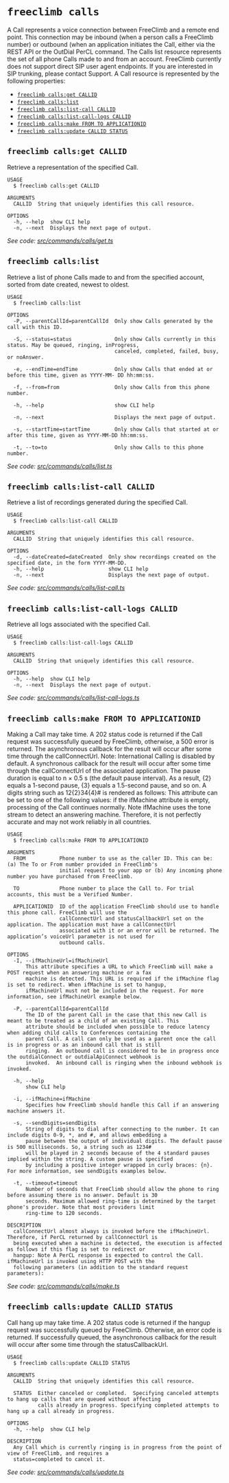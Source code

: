 `freeclimb calls`
=================

A Call represents a voice connection between FreeClimb and a remote end point. This connection may be inbound (when a person calls a FreeClimb number) or outbound (when an application initiates the Call, either via the REST API or the OutDial PerCL command. The Calls list resource represents the set of all phone Calls made to and from an account. FreeClimb currently does not support direct SIP user agent endpoints. If you are interested in SIP trunking, please contact Support. A Call resource is represented by the following properties:

* [`freeclimb calls:get CALLID`](#freeclimb-callsget-callid)
* [`freeclimb calls:list`](#freeclimb-callslist)
* [`freeclimb calls:list-call CALLID`](#freeclimb-callslist-call-callid)
* [`freeclimb calls:list-call-logs CALLID`](#freeclimb-callslist-call-logs-callid)
* [`freeclimb calls:make FROM TO APPLICATIONID`](#freeclimb-callsmake-from-to-applicationid)
* [`freeclimb calls:update CALLID STATUS`](#freeclimb-callsupdate-callid-status)

## `freeclimb calls:get CALLID`

Retrieve a representation of the specified Call.

```
USAGE
  $ freeclimb calls:get CALLID

ARGUMENTS
  CALLID  String that uniquely identifies this call resource.

OPTIONS
  -h, --help  show CLI help
  -n, --next  Displays the next page of output.
```

_See code: [src/commands/calls/get.ts](https://github.com/jblack-vail/freeclimb-cli-cd-test/blob/v0.1.6/src/commands/calls/get.ts)_

## `freeclimb calls:list`

Retrieve a list of phone Calls made to and from the specified account, sorted from date created, newest to oldest.

```
USAGE
  $ freeclimb calls:list

OPTIONS
  -P, --parentCallId=parentCallId  Only show Calls generated by the call with this ID.

  -S, --status=status              Only show Calls currently in this status. May be queued, ringing, inProgress,
                                   canceled, completed, failed, busy, or noAnswer.

  -e, --endTime=endTime            Only show Calls that ended at or before this time, given as YYYY-MM- DD hh:mm:ss.

  -f, --from=from                  Only show Calls from this phone number.

  -h, --help                       show CLI help

  -n, --next                       Displays the next page of output.

  -s, --startTime=startTime        Only show Calls that started at or after this time, given as YYYY-MM-DD hh:mm:ss.

  -t, --to=to                      Only show Calls to this phone number.
```

_See code: [src/commands/calls/list.ts](https://github.com/jblack-vail/freeclimb-cli-cd-test/blob/v0.1.6/src/commands/calls/list.ts)_

## `freeclimb calls:list-call CALLID`

Retrieve a list of recordings generated during the specified Call.

```
USAGE
  $ freeclimb calls:list-call CALLID

ARGUMENTS
  CALLID  String that uniquely identifies this call resource.

OPTIONS
  -d, --dateCreated=dateCreated  Only show recordings created on the specified date, in the form YYYY-MM-DD.
  -h, --help                     show CLI help
  -n, --next                     Displays the next page of output.
```

_See code: [src/commands/calls/list-call.ts](https://github.com/jblack-vail/freeclimb-cli-cd-test/blob/v0.1.6/src/commands/calls/list-call.ts)_

## `freeclimb calls:list-call-logs CALLID`

Retrieve all logs associated with the specified Call.

```
USAGE
  $ freeclimb calls:list-call-logs CALLID

ARGUMENTS
  CALLID  String that uniquely identifies this call resource.

OPTIONS
  -h, --help  show CLI help
  -n, --next  Displays the next page of output.
```

_See code: [src/commands/calls/list-call-logs.ts](https://github.com/jblack-vail/freeclimb-cli-cd-test/blob/v0.1.6/src/commands/calls/list-call-logs.ts)_

## `freeclimb calls:make FROM TO APPLICATIONID`

Making a Call may take time. A 202 status code is returned if the Call request was successfully queued by FreeClimb, otherwise, a 500 error is returned. The asynchronous callback for the result will occur after some time through the callConnectUrl. Note: International Calling is disabled by default. A synchronous callback for the result will occur after some time through the callConnectUrl of the associated application. The pause duration is equal to n × 0.5 s (the default pause interval). As a result, {2} equals a 1-second pause, {3} equals a 1.5-second pause, and so on.  A digits string such as 12{2}34{4}# is rendered as follows:  This attribute can be set to one of the following values: if the ifMachine attribute is empty, processing of the Call continues normally. Note ifMachine uses the tone stream to detect an answering machine. Therefore, it is not perfectly accurate and may not work reliably in all countries.

```
USAGE
  $ freeclimb calls:make FROM TO APPLICATIONID

ARGUMENTS
  FROM           Phone number to use as the caller ID. This can be: (a) The To or From number provided in FreeClimb's
                 initial request to your app or (b) Any incoming phone number you have purchased from FreeClimb.

  TO             Phone number to place the Call to. For trial accounts, this must be a Verified Number.

  APPLICATIONID  ID of the application FreeClimb should use to handle this phone call. FreeClimb will use the
                 callConnectUrl and statusCallbackUrl set on the application. The application must have a callConnectUrl
                 associated with it or an error will be returned. The application’s voiceUrl parameter is not used for
                 outbound calls.

OPTIONS
  -I, --ifMachineUrl=ifMachineUrl
      This attribute specifies a URL to which FreeClimb will make a POST request when an answering machine or a fax 
      machine is detected. This URL is required if the ifMachine flag is set to redirect. When ifMachine is set to hangup, 
      ifMachineUrl must not be included in the request. For more information, see ifMachineUrl example below.

  -P, --parentCallId=parentCallId
      The ID of the parent Call in the case that this new Call is meant to be treated as a child of an existing Call. This 
      attribute should be included when possible to reduce latency when adding child calls to Conferences containing the 
      parent Call. A call can only be used as a parent once the call is in progress or as an inbound call that is still 
      ringing.  An outbound call is considered to be in progress once the outdialConnect or outdialApiConnect webhook is 
      invoked.  An inbound call is ringing when the inbound webhook is invoked.

  -h, --help
      show CLI help

  -i, --ifMachine=ifMachine
      Specifies how FreeClimb should handle this Call if an answering machine answers it.

  -s, --sendDigits=sendDigits
      String of digits to dial after connecting to the number. It can include digits 0-9, *, and #, and allows embedding a 
      pause between the output of individual digits. The default pause is 500 milliseconds. So, a string such as 1234# 
      will be played in 2 seconds because of the 4 standard pauses implied within the string. A custom pause is specified 
      by including a positive integer wrapped in curly braces: {n}. For more information, see sendDigits examples below.

  -t, --timeout=timeout
      Number of seconds that FreeClimb should allow the phone to ring before assuming there is no answer. Default is 30 
      seconds. Maximum allowed ring-time is determined by the target phone's provider. Note that most providers limit 
      ring-time to 120 seconds.

DESCRIPTION
  callConnectUrl almost always is invoked before the ifMachineUrl. Therefore, if PerCL returned by callConnectUrl is 
  being executed when a machine is detected, the execution is affected as follows if this flag is set to redirect or 
  hangup: Note A PerCL response is expected to control the Call. ifMachineUrl is invoked using HTTP POST with the 
  following parameters (in addition to the standard request parameters):
```

_See code: [src/commands/calls/make.ts](https://github.com/jblack-vail/freeclimb-cli-cd-test/blob/v0.1.6/src/commands/calls/make.ts)_

## `freeclimb calls:update CALLID STATUS`

Call hang up may take time. A 202 status code is returned if the hangup request was successfully queued by FreeClimb. Otherwise, an error code is returned. If successfully queued, the asynchronous callback for the result will occur after some time through the statusCallbackUrl.

```
USAGE
  $ freeclimb calls:update CALLID STATUS

ARGUMENTS
  CALLID  String that uniquely identifies this call resource.

  STATUS  Either canceled or completed.  Specifying canceled attempts to hang up calls that are queued without affecting
          calls already in progress. Specifying completed attempts to hang up a call already in progress.

OPTIONS
  -h, --help  show CLI help

DESCRIPTION
  Any Call which is currently ringing is in progress from the point of view of FreeClimb, and requires a  
  status=completed to cancel it.
```

_See code: [src/commands/calls/update.ts](https://github.com/jblack-vail/freeclimb-cli-cd-test/blob/v0.1.6/src/commands/calls/update.ts)_
